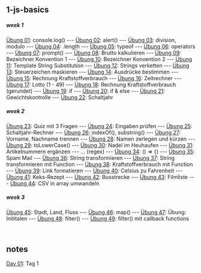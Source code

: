## 1-js-basics

##### week 1

[Übung 01](1-js-basics/day01-lesson01.html): console.log()
--- [Übung 02](1-js-basics/day01-lesson02.html): alert()
--- [Übung 03](1-js-basics/day01-lesson03.html): division, modulo
--- [Übung 04](1-js-basics/day01-lesson04.html): .length
--- [Übung 05](1-js-basics/day01-lesson05.html): typeof
--- [Übung 06](1-js-basics/day01-lesson06.html): operators
--- [Übung 07](1-js-basics/day02-lesson07.html): prompt()
--- [Übung 08](1-js-basics/day02-lesson08.html): Brutto kalkulieren
--- [Übung 09](1-js-basics/day02-lesson09.html): Bezeichner Konvention 1
--- [Übung 10](1-js-basics/day02-lesson10.html): Bezeichner Konvention 2
--- [Übung 11](1-js-basics/day02-lesson11.html): Template String Substitution
--- [Übung 12](1-js-basics/day02-lesson12.html): Strings verketten
--- [Übung 13](1-js-basics/day02-lesson13.html): Steuerzeichen maskieren
--- [Übung 14](1-js-basics/day02-lesson14.html): Ausdrücke bestimmen
--- [Übung 15](1-js-basics/day03-lesson15.html): Rechnung Kraftstoffverbrauch
--- [Übung 16](1-js-basics/day03-lesson16.html): Zeitrechner
--- [Übung 17](1-js-basics/day03-lesson17.html): Lotto (1 - 49)
--- [Übung 18](1-js-basics/day03-lesson18.html): Rechnung Kraftstoffverbrauch (gerundet)
--- [Übung 19](1-js-basics/day05-lesson19.html): if
--- [Übung 20](1-js-basics/day05-lesson20.html): if & else
--- [Übung 21](1-js-basics/day05-lesson21.html): Gewichtskontrolle
--- [Übung 22](1-js-basics/day05-lesson22.html): Schaltjahr

##### week 2

[Übung 23](1-js-basics/day06-lesson23.html): Quiz mit 3 Fragen
--- [Übung 24](1-js-basics/day06-lesson24.html): Eingaben prüfen
--- [Übung 25](1-js-basics/day06-lesson25.html): Schaltjahr-Rechner
--- [Übung 26](1-js-basics/day07-lesson26.html): indexOf(), substring()
--- [Übung 27](1-js-basics/day07-lesson27.html): Vorname, Nachname trennen
--- [Übung 28](1-js-basics/day07-lesson28.html): Namen zerlegen und kürzen
--- [Übung 29](1-js-basics/day07-lesson29.html): toLowerCase()
--- [Übung 30](1-js-basics/day07-lesson30.html): Nadel im Heuhaufen
--- [Übung 31](1-js-basics/day07-lesson31.html): Artikelnummern ergänzen
--- ... (regex)
--- [Übung 34](1-js-basics/day08-lesson34.html): () => {}
--- [Übung 35](1-js-basics/day08-lesson35.html): Spam Mail
--- [Übung 36](1-js-basics/day08-lesson36.html): String transformieren
--- [Übung 37](1-js-basics/day08-lesson37.html): String transformieren mit Function
--- [Übung 38](1-js-basics/day08-lesson38.html): Kraftstoffverbrauch mit Function
--- [Übung 39](1-js-basics/day08-lesson39.html): Link formatieren
--- [Übung 40](1-js-basics/day08-lesson40.html): Celsius zu Fahrenheit
--- [Übung 41](1-js-basics/day09-lesson41.html): Keks-Rezept
--- [Übung 42](1-js-basics/day09-lesson42.html): Busstrecke
--- [Übung 43](1-js-basics/day09-lesson43.html): Filmliste
--- [Übung 44](1-js-basics/day09-lesson44.html): CSV in array umwandeln

##### week 3

[Übung 45](1-js-basics/day12-lesson45.html): Stadt, Land, Fluss
--- [Übung 46](1-js-basics/day13-lesson46.html): map()
--- [Übung 47](1-js-basics/day13-lesson47.html): Übung: Inititalen
--- [Übung 48](1-js-basics/day13-lesson48.html): filter()
--- [Übung 49](1-js-basics/day13-lesson49.html): filter() mit callback functions

<br>

## notes

[Day 01](notes/day01.html): Tag 1
